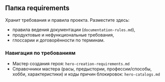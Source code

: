 ## Папка requirements

Хранит требования и правила проекта. Разместите здесь:
- правила ведения документации (`documentation-rules.md`),
- продуктовые и нефункциональные требования,
- глоссарии и договорённости по терминам.

### Навигация по требованиям
- Мастер создания героя: `hero-creation-requirements.md`
- Справочники мастера (расы, предыстории, профессии/способы, хобби, характеристики) и коды причин блокировок: `hero-catalogs.md`


